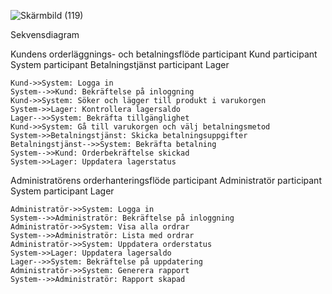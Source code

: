 ![Skärmbild (119)](https://github.com/user-attachments/assets/c3012cab-a300-484d-8ae4-be407e1df42c)

Sekvensdiagram

 Kundens orderläggnings- och betalningsflöde
    participant Kund
    participant System
    participant Betalningstjänst
    participant Lager

    Kund->>System: Logga in
    System-->>Kund: Bekräftelse på inloggning
    Kund->>System: Söker och lägger till produkt i varukorgen
    System->>Lager: Kontrollera lagersaldo
    Lager-->>System: Bekräfta tillgänglighet
    Kund->>System: Gå till varukorgen och välj betalningsmetod
    System->>Betalningstjänst: Skicka betalningsuppgifter
    Betalningstjänst-->>System: Bekräfta betalning
    System-->>Kund: Orderbekräftelse skickad
    System->>Lager: Uppdatera lagerstatus

 Administratörens orderhanteringsflöde
    participant Administratör
    participant System
    participant Lager

    Administratör->>System: Logga in
    System-->>Administratör: Bekräftelse på inloggning
    Administratör->>System: Visa alla ordrar
    System-->>Administratör: Lista med ordrar
    Administratör->>System: Uppdatera orderstatus
    System->>Lager: Uppdatera lagersaldo
    Lager-->>System: Bekräftelse på uppdatering
    Administratör->>System: Generera rapport
    System-->>Administratör: Rapport skapad
